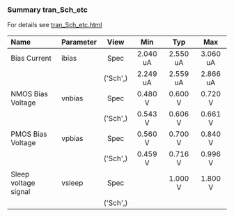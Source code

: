 ### Summary tran_Sch_etc

For details see <a href='tran_Sch_etc.html'>tran_Sch_etc.html</a>

|**Name**|**Parameter**|**View**|**Min** | **Typ** | **Max**|
|:---|:---|:---:|:---:|:---:|:---:|
|Bias Current|ibias | Spec | 2.040 uA | 2.550 uA | 3.060 uA |
| | | ('Sch',)|2.249 uA | 2.559 uA | 2.866 uA |
|NMOS Bias Voltage|vnbias | Spec | 0.480 V | 0.600 V | 0.720 V |
| | | ('Sch',)|0.543 V | 0.606 V | 0.661 V |
|PMOS Bias Voltage|vpbias | Spec | 0.560 V | 0.700 V | 0.840 V |
| | | ('Sch',)|0.459 V | 0.716 V | 0.996 V |
|Sleep voltage signal|vsleep | Spec |  | 1.000 V | 1.800 V |
| | | ('Sch',)| |  |  |
